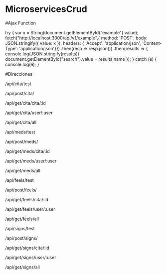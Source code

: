 # MicroservicesCrud
 
#Ajax Function

try {
          var x = String(document.getElementById("example").value);
          fetch("http://localhost:3000/api/v1/example",{
                  method: 'POST',
                  body: JSON.stringify({ value: x }),
                  headers: {
                    'Accept': 'application/json',
                    'Content-Type': 'application/json'}})
            .then(resp => resp.json())
            .then(results => {
              console.log(JSON.stringify(results))
              document.getElementById("search").value = results.name
              });
        } catch (e) {
          console.log(e);
        }

#Direcciones

/api/cita/test

/api/post/cita/

/api/get/cita/cita/:id

/api/get/cita/user/:user

/api/get/cita/all

/api/meds/test

/api/post/meds/

/api/get/meds/cita/:id

/api/get/meds/user/:user

/api/get/meds/all

/api/feels/test

/api/post/feels/

/api/get/feels/cita/:id

/api/get/feels/user/:user

/api/get/feels/all

/api/signs/test

/api/post/signs/

/api/get/signs/cita/:id

/api/get/signs/user/:user

/api/get/signs/all
